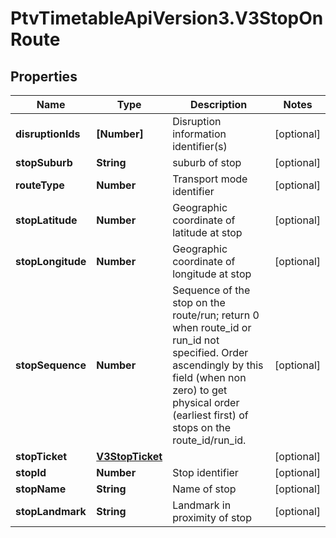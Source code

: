 # PtvTimetableApiVersion3.V3StopOnRoute

## Properties
Name | Type | Description | Notes
------------ | ------------- | ------------- | -------------
**disruptionIds** | **[Number]** | Disruption information identifier(s) | [optional] 
**stopSuburb** | **String** | suburb of stop | [optional] 
**routeType** | **Number** | Transport mode identifier | [optional] 
**stopLatitude** | **Number** | Geographic coordinate of latitude at stop | [optional] 
**stopLongitude** | **Number** | Geographic coordinate of longitude at stop | [optional] 
**stopSequence** | **Number** | Sequence of the stop on the route/run; return 0 when route_id or run_id not specified. Order ascendingly by this field (when non zero) to get physical order (earliest first) of stops on the route_id/run_id. | [optional] 
**stopTicket** | [**V3StopTicket**](V3StopTicket.md) |  | [optional] 
**stopId** | **Number** | Stop identifier | [optional] 
**stopName** | **String** | Name of stop | [optional] 
**stopLandmark** | **String** | Landmark in proximity of stop | [optional] 
